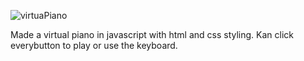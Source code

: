 ![virtuaPiano](https://user-images.githubusercontent.com/78796955/205082464-c14cb21f-3eb7-4d52-be3f-9e4401113b1a.png)

Made a virtual piano in javascript with html and css styling. Kan click everybutton to play or use the keyboard.
